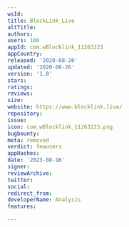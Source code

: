 ```yaml
---
wsId: 
title: BlockLink_Live
altTitle: 
authors: 
users: 100
appId: com.wBlocklink_11263223
appCountry: 
released: '2020-08-26'
updated: '2020-08-26'
version: '1.0'
stars: 
ratings: 
reviews: 
size: 
website: https://www.blocklink.live/
repository: 
issue: 
icon: com.wBlocklink_11263223.png
bugbounty: 
meta: removed
verdict: fewusers
appHashes: 
date: '2023-08-16'
signer: 
reviewArchive: 
twitter: 
social: 
redirect_from: 
developerName: Analysis
features: 

---
```



